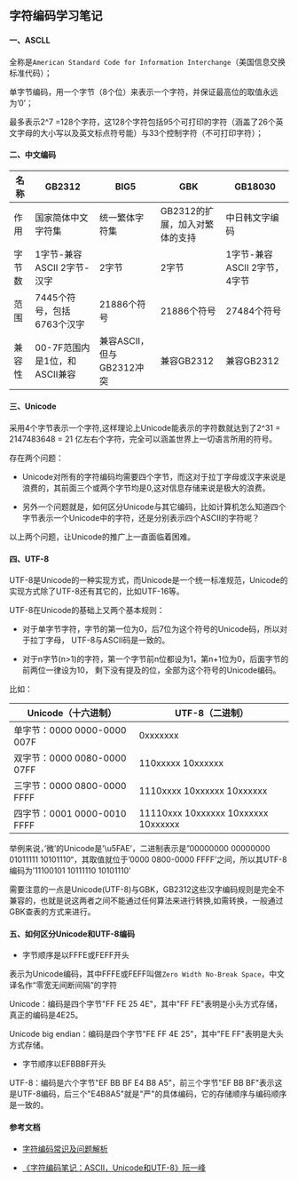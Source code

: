 ## 字符编码学习笔记

#### 一、ASCLL

全称是`American Standard Code for Information Interchange`（美国信息交换标准代码）；

单字节编码，用一个字节（8个位）来表示一个字符，并保证最高位的取值永远为’0’；

最多表示2^7 =128个字符，这128个字符包括95个可打印的字符（涵盖了26个英文字母的大小写以及英文标点符号能）与33个控制字符（不可打印字符）；

#### 二、中文编码

名称  |         GB2312            |         BIG5           |           GBK           | GB18030
------------ | ------------------ | ------------- | ------------ | ------------
作用  | 国家简体中文字符集           | 统一繁体字符集           |GB2312的扩展，加入对繁体的支持| 中日韩文字编码
字节数| 1字节-兼容ASCII 2字节-汉字   |      2字节             |          2字节            | 1字节-兼容ASCII 2字节，4字节
范围  | 7445个符号，包括6763个汉字   |         21886个符号     |         21886个符号       | 27484个符号
兼容性| 00-7F范围内是1位，和ASCII兼容 | 兼容ASCII，但与GB2312冲突|         兼容GB2312       | 兼容GB2312

#### 三、Unicode

采用4个字节表示一个字符,这样理论上Unicode能表示的字符数就达到了2^31 = 2147483648 = 21 亿左右个字符，完全可以涵盖世界上一切语言所用的符号。

存在两个问题：

* Unicode对所有的字符编码均需要四个字节，而这对于拉丁字母或汉字来说是浪费的，其前面三个或两个字节均是0,这对信息存储来说是极大的浪费。

* 另外一个问题就是，如何区分Unicode与其它编码，比如计算机怎么知道四个字节表示一个Unicode中的字符，还是分别表示四个ASCII的字符呢？

以上两个问题，让Unicode的推广上一直面临着困难。

#### 四、UTF-8

UTF-8是Unicode的一种实现方式，而Unicode是一个统一标准规范，Unicode的实现方式除了UTF-8还有其它的，比如UTF-16等。

UTF-8在Unicode的基础上又两个基本规则：

* 对于单字节字符，字节的第一位为0，后7位为这个符号的Unicode码，所以对于拉丁字母，
UTF-8与ASCII码是一致的。

* 对于n字节(n>1)的字符，第一个字节前n位都设为1，第n+1位为0，后面字节的前两位一律设为10，
剩下没有提及的位，全部为这个符号的Unicode编码。

比如：

Unicode（十六进制） | UTF-8（二进制）
------------ | ------------- 
单字节：0000 0000-0000 007F | 0xxxxxxx
双字节：0000 0080-0000 07FF | 110xxxxx 10xxxxxx
三字节：0000 0800-0000 FFFF | 1110xxxx 10xxxxxx 10xxxxxx
四字节：0001 0000-0010 FFFF | 11110xxx 10xxxxxx 10xxxxxx 10xxxxxx

举例来说，’微’的Unicode是’\u5FAE’，二进制表示是”00000000 00000000 01011111 10101110“，其取值就位于’0000 0800-0000 FFFF’之间，所以其UTF-8编码为’11100101 10111110 10101110’ 


需要注意的一点是Unicode(UTF-8)与GBK，GB2312这些汉字编码规则是完全不兼容的，也就是说这两者之间不能通过任何算法来进行转换,如需转换，一般通过GBK查表的方式来进行。

#### 五、如何区分Unicode和UTF-8编码

* 字节顺序是以FFFE或FEFF开头

表示为Unicode编码，其中FFFE或FEFF叫做`Zero Width No-Break Space`，中文译名作“零宽无间断间隔”的字符

Unicode：编码是四个字节"FF FE 25 4E"，其中"FF FE"表明是小头方式存储，真正的编码是4E25。

Unicode big endian：编码是四个字节"FE FF 4E 25"，其中"FE FF"表明是大头方式存储。

* 字节顺序以EFBBBF开头

UTF-8：编码是六个字节"EF BB BF E4 B8 A5"，前三个字节"EF BB BF"表示这是UTF-8编码，后三个"E4B8A5"就是"严"的具体编码，它的存储顺序与编码顺序是一致的。


#### 参考文档

* [字符编码常识及问题解析](http://sharecore.net/blog/2014/08/10/zi-fu-bian-ma-chang-shi-ji-wen-ti-jie-xi/#rd?sukey=601c156da1897ae0f2fb74410ce75d7f6cd8e7046dfaf139b527689b1fdf5e1d4ccd7c1d10c93db525ddb6359874aec3)

* [《字符编码笔记：ASCII，Unicode和UTF-8》阮一峰](http://www.ruanyifeng.com/blog/2007/10/ascii_unicode_and_utf-8.html)

